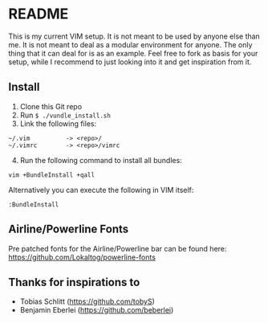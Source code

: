 # README

This is my current VIM setup. It is not meant to be used by anyone else
than me. It is not meant to deal as a modular environment for anyone.
The only thing that it can deal for is as an example. Feel free to fork
as basis for your setup, while I recommend to just looking into it and
get inspiration from it.

## Install

1. Clone this Git repo
2. Run `$ ./vundle_install.sh`
3. Link the following files:

```
~/.vim          -> <repo>/
~/.vimrc        -> <repo>/vimrc
```

4. Run the following command to install all bundles:

```
vim +BundleInstall +qall
```

Alternatively you can execute the following in VIM itself:

```
:BundleInstall
```

## Airline/Powerline Fonts

Pre patched fonts for the Airline/Powerline bar can be found here:
https://github.com/Lokaltog/powerline-fonts

## Thanks for inspirations to

-   Tobias Schlitt (<https://github.com/tobyS>)
-   Benjamin Eberlei (<https://github.com/beberlei>)

